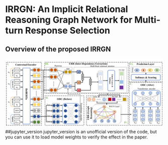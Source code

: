 # IRRGN: An Implicit Relational Reasoning Graph Network for Multi-turn Response Selection
## Overview of the proposed IRRGN
![IRRGN](./Architecture.png)
##jupyter_version
jupyter_version is an unofficial version of the code, but you can use it to load model weights to verify the effect in the paper.
